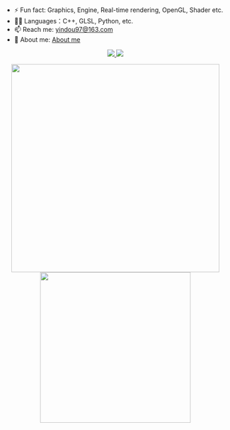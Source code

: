 - ⚡ Fun fact: Graphics, Engine, Real-time rendering, OpenGL, Shader etc.
- 🤹‍♂️ Languages：C++, GLSL, Python, etc.
- 📫 Reach me: yindou97@163.com
- 👯 About me: [About me](https://www.yindouyd.com/about)
<div align="center">
<p>
  	<a href="https://github.com/douysu">
  	  <img src="https://img.shields.io/github/followers/douysu.svg?lable=GitHub&style=social">
  	</a>
  	<a href="https://github.com/douysu">
  	  <img src="https://visitor-badge.laobi.icu/badge?page_id=douysu.douysu">
  	</a>
</p>
    <a href="https://github.com/douysu">
      <img src="https://github-readme-stats.vercel.app/api?username=douysu&show_icons=true&hide_border=true" width = "470"/>
      <img src="https://github-readme-stats.vercel.app/api/top-langs/?username=douysu&hide_border=true&layout=compact&langs_count=8" width = "340" />
    </a>
</div>
